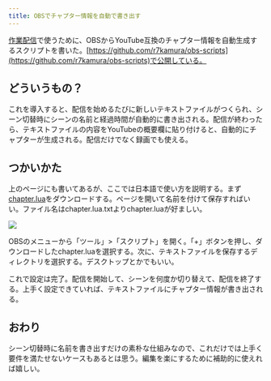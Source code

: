 ```yaml
---
title: OBSでチャプター情報を自動で書き出す
---
```

[作業配信](https://www.youtube.com/channel/UC5s-KpSDGzxWPWNv94PnJHw)で使うために、OBSからYouTube互換のチャプター情報を自動生成するスクリプトを書いた。[https://github.com/r7kamura/obs-scripts](https://github.com/r7kamura/obs-scripts)で公開している。

どういうもの？
-------

これを導入すると、配信を始めるたびに新しいテキストファイルがつくられ、シーン切替時にシーンの名前と経過時間が自動的に書き出される。配信が終わったら、テキストファイルの内容をYouTubeの概要欄に貼り付けると、自動的にチャプターが生成される。配信だけでなく録画でも使える。

つかいかた
-----

上のページにも書いてあるが、ここでは日本語で使い方を説明する。まず[chapter.lua](https://raw.githubusercontent.com/r7kamura/obs-scripts/main/chapter.lua)をダウンロードする。ページを開いて名前を付けて保存すればいい。ファイル名はchapter.lua.txtよりchapter.luaが好ましい。

![](https://lh3.googleusercontent.com/docs/ADP-6oGYo9AofpcVcjbDrP_cn62JQEwhUGu2YfH8Qt7MaL5Wqj5HVBQm6GoPfhs75bS_qHXlVUKGtPMzOGNksArDk5zfQL9LRuD9kzpFlhr_7ULJsYZ_9LHkyNV7Y8FAgnqpIY2tXHVChkTsT8Yymw9rgQ9lwXO6jZCUJmCFQ-0LPKGxSCo4A_hvymZJ6Uo1nBf3c6eNvTxFhhqISZdiux7E00LTg_UgHo-A2DrYWCEiVu7Y7pzxt5fu4WNFCwOJuR4E3fu5s5vLjG3JkviN8IkqRB4hCWcsrxCy7rm79JVBQSW0GfO4M9wSQOhbUe-6nT70CQBg_oTwQqN9R8torBGpfMS29kZKxDFcGx_rx-oJyjFZ5kC8c-iLv6mcDTuFjeNkOaxERxbzF8wLgt3xFaAwYKuZVTBqbdz1Atbnb_rflGGN9gB_ykNQ5KkmJkGJhvingGV4KuGkUh88VpfxCZ490R1Z5B8pLbM1aPP7NGVvdV_JYyFCl07joiseP0yag_ZIz13naij8sgMjJi2Hwvk2CxNkM4qtLP8FzgJeFrImZF-4ciWNRk73oePkU1OxoyG6qB8hoUqYW3rOYrRyaULBIwYJ6CbIa2o68CZsjhKylfgIdcY1OO17OZUAlVCJk_t6WLeHTnxK37mRm7RQ5hLrtEcs_Z6BBJXYkqNF512fffo1uBbTODees0hXBcA-lK08FulXoEmTaeqt3JXUCfChBjCyF803kfTiXPOohhFFUz75p9P8wkebTsTS14XwxmMmbukanMH1TiGle5fS8cW--FUX6KPl9i0-aat1CRnuNiCM78Hu1r9Px7ynMh0Ik088WnlDaiIM1lCmwbS1FijDmfiYBoPbTF7I10P79LllRGX81I7BFEHJ_b4BKN5Cc5yFBIryqgCBNR2-fiC6vMuqZyYu330-7vibyJ6sl6yb-ydB5PWzQ9t-vyU6gn0YE-UsdUhj6f8sEjYg0pWuyT21sjicXDzwGYyS0uFlTAb8isuIH-mQXOSa14IbBkg40q-tGIkopDJnK3Cu182ZF8XNJcRNH606iEaGZCW8fI9YEAa6Ti14dUFTe1oTGIYpuDqQ-kALMh6wWH1Z2QCrH7GQvEz65vA_JIRUMqpclGlCBIHtSQNhOTVrnRxiwD0EJzzIicupKqiI2jfY5IHTDOWpQ10ww0iDQsRuWACROgqXaqEsZj2v7sOd7-4ZXMCqFnPy2kR-itXJIAHUdj5yLPxDUGprA_09izf0U_--5EQWLvHGnAuL)

OBSのメニューから「ツール」>「スクリプト」を開く。「+」ボタンを押し、ダウンロードしたchapter.luaを選択する。次に、テキストファイルを保存するディレクトリを選択する。デスクトップとかでもいい。

これで設定は完了。配信を開始して、シーンを何度か切り替えて、配信を終了する。上手く設定できていれば、テキストファイルにチャプター情報が書き出される。

おわり
---

シーン切替時に名前を書き出すだけの素朴な仕組みなので、これだけでは上手く要件を満たせないケースもあるとは思う。編集を楽にするために補助的に使えれば嬉しい。
